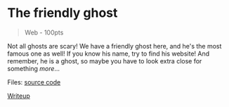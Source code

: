 # The friendly ghost
> Web - 100pts

Not all ghosts are scary! We have a friendly ghost here, and he's the most famous one as well!
If you know his name, try to find his website! And remember, he is a ghost, so maybe you have to look extra close for something *more*...

Files: 
[source code](./src/)

[Writeup](./writeup)